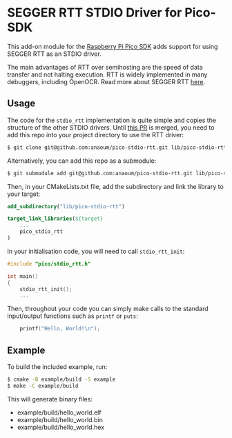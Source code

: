 # SEGGER RTT STDIO Driver for Pico-SDK

This add-on module for the [Raspberry Pi Pico SDK](https://github.com/raspberrypi/pico-sdk) adds support for using SEGGER RTT as an STDIO driver.

The main advantages of RTT over semihosting are the speed of data transfer and not halting execution. RTT is widely implemented in many debuggers, including OpenOCR. Read more about SEGGER RTT [here](https://www.segger.com/products/debug-probes/j-link/technology/about-real-time-transfer/).

## Usage

The code for the `stdio_rtt` implementation is quite simple and copies the structure of the other STDIO drivers. Until [this PR](https://github.com/raspberrypi/pico-sdk/pull/775) is merged, you need to add this repo into your project directory to use the RTT driver:

```bash
$ git clone git@github.com:anaoum/pico-stdio-rtt.git lib/pico-stdio-rtt
```

Alternatively, you can add this repo as a submodule:
```bash
$ git submodule add git@github.com:anaoum/pico-stdio-rtt.git lib/pico-stdio-rtt
```

Then, in your CMakeLists.txt file, add the subdirectory and link the library to your target:
```CMake
add_subdirectory("lib/pico-stdio-rtt")

target_link_libraries(${target}
    ...
    pico_stdio_rtt
)
```

In your initialisation code, you will need to call `stdio_rtt_init`:
```C
#include "pico/stdio_rtt.h"

int main()
{
    stdio_rtt_init();
    ...
```

Then, throughout your code you can simply make calls to the standard input/output functions such as `printf` or `puts`:
```C
    printf("Hello, World!\n");
```

## Example

To build the included example, run:
```bash
$ cmake -B example/build -S example
$ make -C example/build
```
This will generate binary files:
* example/build/hello_world.elf
* example/build/hello_world.bin
* example/build/hello_world.hex

